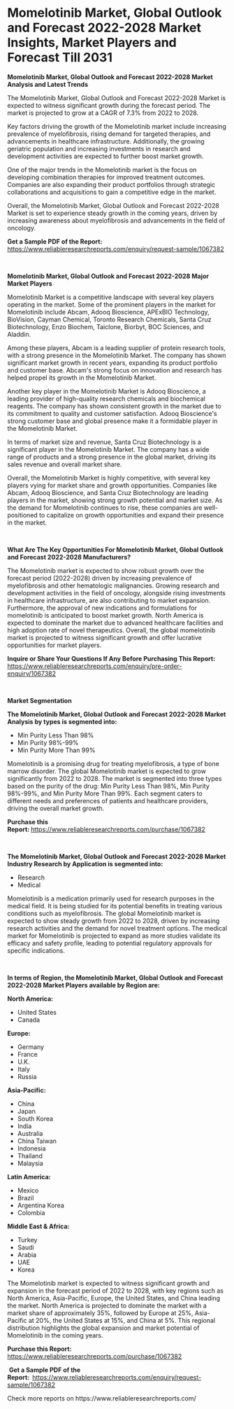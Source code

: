 <p><h1>Momelotinib Market, Global Outlook and Forecast 2022-2028 Market Insights, Market Players and Forecast Till 2031</h1></p><p><strong>Momelotinib Market, Global Outlook and Forecast 2022-2028 Market Analysis and Latest Trends</strong></p>
<p><p>The Momelotinib Market, Global Outlook and Forecast 2022-2028 Market is expected to witness significant growth during the forecast period. The market is projected to grow at a CAGR of 7.3% from 2022 to 2028. </p><p>Key factors driving the growth of the Momelotinib market include increasing prevalence of myelofibrosis, rising demand for targeted therapies, and advancements in healthcare infrastructure. Additionally, the growing geriatric population and increasing investments in research and development activities are expected to further boost market growth.</p><p>One of the major trends in the Momelotinib market is the focus on developing combination therapies for improved treatment outcomes. Companies are also expanding their product portfolios through strategic collaborations and acquisitions to gain a competitive edge in the market.</p><p>Overall, the Momelotinib Market, Global Outlook and Forecast 2022-2028 Market is set to experience steady growth in the coming years, driven by increasing awareness about myelofibrosis and advancements in the field of oncology.</p></p>
<p><strong>Get a Sample PDF of the Report:&nbsp;</strong> <a href="https://www.reliableresearchreports.com/enquiry/request-sample/1067382">https://www.reliableresearchreports.com/enquiry/request-sample/1067382</a></p>
<p>&nbsp;</p>
<p><strong>Momelotinib Market, Global Outlook and Forecast 2022-2028 Major Market Players</strong></p>
<p><p>Momelotinib Market is a competitive landscape with several key players operating in the market. Some of the prominent players in the market for Momelotinib include Abcam, Adooq Bioscience, APExBIO Technology, BioVision, Cayman Chemical, Toronto Research Chemicals, Santa Cruz Biotechnology, Enzo Biochem, Taiclone, Biorbyt, BOC Sciences, and Aladdin.</p><p>Among these players, Abcam is a leading supplier of protein research tools, with a strong presence in the Momelotinib Market. The company has shown significant market growth in recent years, expanding its product portfolio and customer base. Abcam's strong focus on innovation and research has helped propel its growth in the Momelotinib Market.</p><p>Another key player in the Momelotinib Market is Adooq Bioscience, a leading provider of high-quality research chemicals and biochemical reagents. The company has shown consistent growth in the market due to its commitment to quality and customer satisfaction. Adooq Bioscience's strong customer base and global presence make it a formidable player in the Momelotinib Market.</p><p>In terms of market size and revenue, Santa Cruz Biotechnology is a significant player in the Momelotinib Market. The company has a wide range of products and a strong presence in the global market, driving its sales revenue and overall market share.</p><p>Overall, the Momelotinib Market is highly competitive, with several key players vying for market share and growth opportunities. Companies like Abcam, Adooq Bioscience, and Santa Cruz Biotechnology are leading players in the market, showing strong growth potential and market size. As the demand for Momelotinib continues to rise, these companies are well-positioned to capitalize on growth opportunities and expand their presence in the market.</p></p>
<p>&nbsp;</p>
<p><strong>What Are The Key Opportunities For Momelotinib Market, Global Outlook and Forecast 2022-2028 Manufacturers?</strong></p>
<p><p>The Momelotinib market is expected to show robust growth over the forecast period (2022-2028) driven by increasing prevalence of myelofibrosis and other hematologic malignancies. Growing research and development activities in the field of oncology, alongside rising investments in healthcare infrastructure, are also contributing to market expansion. Furthermore, the approval of new indications and formulations for momelotinib is anticipated to boost market growth. North America is expected to dominate the market due to advanced healthcare facilities and high adoption rate of novel therapeutics. Overall, the global momelotinib market is projected to witness significant growth and offer lucrative opportunities for market players.</p></p>
<p><strong>Inquire or Share Your Questions If Any Before Purchasing This Report:</strong> <a href="https://www.reliableresearchreports.com/enquiry/pre-order-enquiry/1067382">https://www.reliableresearchreports.com/enquiry/pre-order-enquiry/1067382</a></p>
<p>&nbsp;</p>
<p><strong>Market Segmentation</strong></p>
<p><strong>The Momelotinib Market, Global Outlook and Forecast 2022-2028 Market Analysis by types is segmented into:</strong></p>
<p><ul><li>Min Purity Less Than 98%</li><li>Min Purity 98%-99%</li><li>Min Purity More Than 99%</li></ul></p>
<p><p>Momelotinib is a promising drug for treating myelofibrosis, a type of bone marrow disorder. The global Momelotinib market is expected to grow significantly from 2022 to 2028. The market is segmented into three types based on the purity of the drug: Min Purity Less Than 98%, Min Purity 98%-99%, and Min Purity More Than 99%. Each segment caters to different needs and preferences of patients and healthcare providers, driving the overall market growth.</p></p>
<p><strong>Purchase this Report:&nbsp;</strong><a href="https://www.reliableresearchreports.com/purchase/1067382">https://www.reliableresearchreports.com/purchase/1067382</a></p>
<p>&nbsp;</p>
<p><strong>The Momelotinib Market, Global Outlook and Forecast 2022-2028 Market Industry Research by Application is segmented into:</strong></p>
<p><ul><li>Research</li><li>Medical</li></ul></p>
<p><p>Momelotinib is a medication primarily used for research purposes in the medical field. It is being studied for its potential benefits in treating various conditions such as myelofibrosis. The global Momelotinib market is expected to show steady growth from 2022 to 2028, driven by increasing research activities and the demand for novel treatment options. The medical market for Momelotinib is projected to expand as more studies validate its efficacy and safety profile, leading to potential regulatory approvals for specific indications.</p></p>
<p>&nbsp;</p>
<p><strong>In terms of Region, the Momelotinib Market, Global Outlook and Forecast 2022-2028 Market Players available by Region are:</strong></p>
<p>
    <p> <strong> North America: </strong>
        <ul>
            <li>United States</li>
            <li>Canada</li>
        </ul>
        </p> 
    <p> <strong> Europe: </strong>
        <ul>
            <li>Germany</li>
            <li>France</li>
            <li>U.K.</li>
            <li>Italy</li>
            <li>Russia</li>
        </ul>
        </p> 
    <p> <strong> Asia-Pacific: </strong>
        <ul>
            <li>China</li>
            <li>Japan</li>
            <li>South Korea</li>
            <li>India</li>
            <li>Australia</li>
            <li>China Taiwan</li>
            <li>Indonesia</li>
            <li>Thailand</li>
            <li>Malaysia</li>
        </ul>
        </p> 
    <p> <strong> Latin America: </strong>
        <ul>
            <li>Mexico</li>
            <li>Brazil</li>
            <li>Argentina Korea</li>
            <li>Colombia</li>
        </ul>
        </p> 
    <p> <strong> Middle East & Africa: </strong>
        <ul>
            <li>Turkey</li>
            <li>Saudi</li>
            <li>Arabia</li>
            <li>UAE</li>
            <li>Korea</li>
        </ul>
    </p>
    </p>
<p><p>The Momelotinib market is expected to witness significant growth and expansion in the forecast period of 2022 to 2028, with key regions such as North America, Asia-Pacific, Europe, the United States, and China leading the market. North America is projected to dominate the market with a market share of approximately 35%, followed by Europe at 25%, Asia-Pacific at 20%, the United States at 15%, and China at 5%. This regional distribution highlights the global expansion and market potential of Momelotinib in the coming years.</p></p>
<p><strong>Purchase this Report: </strong><a href="https://www.reliableresearchreports.com/purchase/1067382">https://www.reliableresearchreports.com/purchase/1067382</a></p>
<p>&nbsp;<strong>Get a Sample PDF of the Report:&nbsp;&nbsp;</strong><a href="https://www.reliableresearchreports.com/enquiry/request-sample/1067382">https://www.reliableresearchreports.com/enquiry/request-sample/1067382</a></p>
<p><strong></strong></p>
<p>Check more reports on https://www.reliableresearchreports.com/</p>